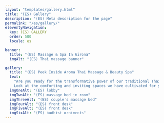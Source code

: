 ```yaml
---
layout: "templates/gallery.html"
title: "(ES) Gallery"
description: "(ES) Meta description for the page"
permalink: "/es/gallery/"
eleventyNavigation:
  key: (ES) GALLERY
  order: 500
  locale: es

banner:
  title: "(ES) Massage & Spa In Girona"
  imgAlt: "(ES) Thai massage banner"

gallery:
  title: "(ES) Peek Inside Aroma Thai Massage & Beauty Spa"
  text:
    "Are you ready for the transformative power of our traditional Thai massage and immersive beauty spa treatments?
    Look at the comforting and inviting spaces we have cultivated for your next visit."
  imgOneAlt: "(ES) lobby"
  imgTwoAlt: "(ES) massage bed in room"
  imgThreeAlt: "(ES) couple's massage bed"
  imgFourAlt: "(ES) front desk"
  imgFiveAlt: "(ES) front desk"
  imgSixAlt: "(ES) budhist orniments"
---
```

